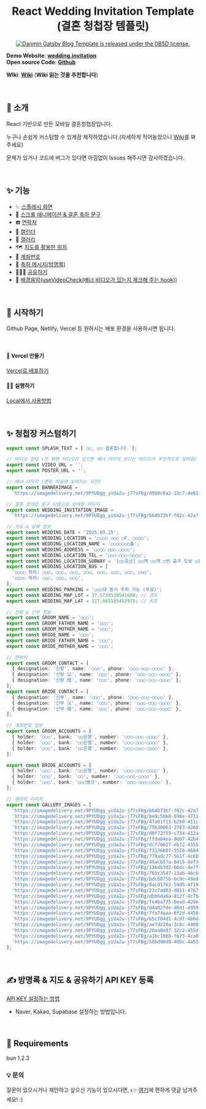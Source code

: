 <h1 align="center">
  React Wedding Invitation Template (결혼 청첩장 템플릿)
</h1>

<p align="center">
  <a href="https://github.com/ssseok/wedding.invitation/blob/main/LICENSE">
    <img src="https://img.shields.io/badge/license-MIT-blue.svg" alt="Danmin Gatsby Blog Template is released under the 0BSD license." />
  </a>
</p>

**Demo Website**: [**wedding.invitation**](https://weddinginvitation-mu.vercel.app/)  
**Open source Code**: [**Github**](https://github.com/ssseok/wedding.invitation)

**WIki**: [**Wiki**](https://github.com/ssseok/wedding.invitation/wiki) (**Wiki 읽는 것을 추천합니다**)

&nbsp;

## 👋 소개

React 기반으로 만든 모바일 결혼청첩장입니다.

누구나 손쉽게 커스텀할 수 있게끔 제작하였습니다.(자세하게 적어놓았으니 [Wiki](https://github.com/ssseok/wedding.invitation/wiki)를 봐주세요)

문제가 있거나 코드에 버그가 있다면 아낌없이 Issues 해주시면 감사하겠습니다.

&nbsp;

## ✨ 기능

- ✨ [스플래시 화면](https://github.com/ssseok/wedding.invitation/wiki/%EA%B8%B0%EB%8A%A5-%7C-%EC%8A%A4%ED%94%8C%EB%9E%98%EC%8B%9C-%ED%99%94%EB%A9%B4)
- 💅 [스크롤 애니메이션 & 결혼 축하 문구](https://github.com/ssseok/wedding.invitation/wiki/%EA%B8%B0%EB%8A%A5-%7C-%EC%8A%A4%ED%81%AC%EB%A1%A4-%EC%95%A0%EB%8B%88%EB%A9%94%EC%9D%B4%EC%85%98-&-%EA%B2%B0%ED%98%BC-%EC%B6%95%ED%95%98-%EB%AC%B8%EA%B5%AC)
- ☎️ [연락처](https://github.com/ssseok/wedding.invitation/wiki/%EA%B8%B0%EB%8A%A5-%7C-%EC%97%B0%EB%9D%BD%EC%B2%98-%ED%99%94%EB%A9%B4)
- 📆  [캘린더](https://github.com/ssseok/wedding.invitation/wiki/%EA%B8%B0%EB%8A%A5-%7C-%EC%BA%98%EB%A6%B0%EB%8D%94)
- 📸 [갤러리](https://github.com/ssseok/wedding.invitation/wiki/%EA%B8%B0%EB%8A%A5-%7C-%EA%B0%A4%EB%9F%AC%EB%A6%AC)
- 🗺️ [지도를 활용한 위치](https://github.com/ssseok/wedding.invitation/wiki/%EA%B8%B0%EB%8A%A5-%7C-%EC%A7%80%EB%8F%84%EB%A5%BC-%ED%99%9C%EC%9A%A9%ED%95%9C-%EC%9C%84%EC%B9%98)
- 💸 [계좌번호](https://github.com/ssseok/wedding.invitation/wiki/%EA%B8%B0%EB%8A%A5-%7C-%EA%B3%84%EC%A2%8C%EB%B2%88%ED%98%B8)
- 💬 [축하 메시지(방명록)](https://github.com/ssseok/wedding.invitation/wiki/%EA%B8%B0%EB%8A%A5-%7C-%EC%B6%95%ED%95%98-%EB%A9%94%EC%8B%9C%EC%A7%80(%EB%B0%A9%EB%AA%85%EB%A1%9D))
- 👨🏼‍💻 [공유하기](https://github.com/ssseok/wedding.invitation/wiki/%EA%B8%B0%EB%8A%A5-%7C-%EA%B3%B5%EC%9C%A0%ED%95%98%EA%B8%B0)
- 🎵 [배경음악(useVideoCheck(배너 비디오가 있는지 체크해 주는 hook))](https://github.com/ssseok/wedding.invitation/wiki/%EA%B8%B0%EB%8A%A5-%7C-%EB%B0%B0%EA%B2%BD%EC%9D%8C%EC%95%85(useVideoCheck-hook))

&nbsp;

## 🚀 시작하기

Github Page, Netlify, Vercel 등 원하시는 배포 환경을 사용하시면 됩니다.

&nbsp;

#### 🔧 Vercel 만들기

[Vercel로 배포하기](https://github.com/ssseok/wedding.invitation/wiki/Vercel%EB%A1%9C-%EB%B0%B0%ED%8F%AC%ED%95%98%EA%B8%B0)

#### 🏃‍♀️ 실행하기

[Local에서 사용방법](https://github.com/ssseok/wedding.invitation/wiki#02-local%EC%97%90%EC%84%9C-%EC%82%AC%EC%9A%A9%EB%B0%A9%EB%B2%95)

&nbsp;

## ✨ 청첩장 커스텀하기

```typescript
export const SPLASH_TEXT = [`○○, ○○ 결혼합니다.`];

// 비디오 정보 (첫 화면 비디오가 있으면 배너 이미지 보다는 비디오가 우선적으로 보여짐)
export const VIDEO_URL = '';
export const POSTER_URL = '';

// 배너 이미지 (맨위 처음에 보여지는 사진)
export const BANNERIMAGE =
  'https://imagedelivery.net/9PYUDgg_yiUa2u-j77sFBg/d5b8c0a2-13c7-4e81-70ee-20f263346200/tog';

// 결혼 초대장 문구 다음으로 보여질 이미지
export const WEDDING_INVITATION_IMAGE =
  'https://imagedelivery.net/9PYUDgg_yiUa2u-j77sFBg/b64b73bf-f02c-42a7-55f9-1dcf79afa700/public';

// 지도 & 날짜 정보
export const WEDDING_DATE = '2025.03.15';
export const WEDDING_LOCATION = '○○○○ ○○○ ○F, ○○○○';
export const WEDDING_LOCATION_NAME = '○○○○○○○홀';
export const WEDDING_ADDRESS = '○○○○ ○○○ ○○○○';
export const WEDDING_LOCATION_TEL = '○○○-○○○-○○○○';
export const WEDDING_LOCATION_SUBWAY = '[○○호선] ○○역 ○○역 ○번 출구 도보 ○분';
export const WEDDING_LOCATION_BUS = [
  '○○○○ 하차: ○○○, ○○○, ○○○, ○○○, ○○○, ○○○, ○○○, ○○○',
  '○○○○ 하차: ○○○, ○○○, ○○○',
];
export const WEDDING_PARKING = '○○○대 동시 주차 가능 (무료)';
export const WEDDING_MAP_LOT = 37.5739539541608; // 경도
export const WEDDING_MAP_LAT = 127.085105452975; // 위도

// 신랑 & 신부 정보
export const GROOM_NAME = '○○○';
export const GROOM_FATHER_NAME = '○○○';
export const GROOM_MOTHER_NAME = '○○○';
export const BRIDE_NAME = '○○○';
export const BRIDE_FATHER_NAME = '○○○';
export const BRIDE_MOTHER_NAME = '○○○';

// 연락처
export const GROOM_CONTACT = [
  { designation: '신랑', name: '○○○', phone: '○○○-○○○-○○○○' },
  { designation: '신랑 父', name: '○○○', phone: '○○○-○○○-○○○○' },
  { designation: '신랑 母', name: '○○○', phone: '○○○-○○○-○○○○' },
];
export const BRIDE_CONTACT = [
  { designation: '신부', name: '○○○', phone: '○○○-○○○-○○○○' },
  { designation: '신부 父', name: '○○○', phone: '○○○-○○○-○○○○' },
  { designation: '신부 母', name: '○○○', phone: '○○○-○○○-○○○○' },
];

// 계좌번호 정보
export const GROOM_ACCOUNTS = [
  { holder: '○○○', bank: '○○은행', number: '○○○-○○○-○○○○' },
  { holder: '○○○', bank: '○○은행', number: '○○○-○○○-○○○○' },
  { holder: '○○○', bank: '○○은행', number: '○○○-○○○-○○○○' },
];

export const BRIDE_ACCOUNTS = [
  { holder: '○○○', bank: '○○은행', number: '○○○-○○○-○○○○' },
  { holder: '○○○', bank: '○○', number: '○○○-○○○-○○○○' },
  { holder: '○○○', bank: '○○○뱅크', number: '○○○-○○○-○○○○' },
];

// 갤러리 이미지
export const GALLERY_IMAGES = [
  'https://imagedelivery.net/9PYUDgg_yiUa2u-j77sFBg/b64b73bf-f02c-42a7-55f9-1dcf79afa700/public',
  'https://imagedelivery.net/9PYUDgg_yiUa2u-j77sFBg/be9c5bb8-696e-4711-c00d-ccdaf35bc000/public',
  'https://imagedelivery.net/9PYUDgg_yiUa2u-j77sFBg/47a01f11-b2b0-411c-578f-2e548e0dcc00/public',
  'https://imagedelivery.net/9PYUDgg_yiUa2u-j77sFBg/75b30063-2783-4260-8f3c-9fa9985aa600/public',
  'https://imagedelivery.net/9PYUDgg_yiUa2u-j77sFBg/d0f72f55-c734-412a-2e89-9f00077d8f00/public',
  'https://imagedelivery.net/9PYUDgg_yiUa2u-j77sFBg/ffda64ea-96b7-42b4-4bcf-32dae73a8700/public',
  'https://imagedelivery.net/9PYUDgg_yiUa2u-j77sFBg/dcf70027-eb72-4555-4c47-b586076bd300/public',
  'https://imagedelivery.net/9PYUDgg_yiUa2u-j77sFBg/f3136807-5528-4684-0cc0-8ac1b396b400/public',
  'https://imagedelivery.net/9PYUDgg_yiUa2u-j77sFBg/779adc77-561f-4c60-991b-2479589be700/public',
  'https://imagedelivery.net/9PYUDgg_yiUa2u-j77sFBg/45acb57a-0415-4ef3-bf59-4287eadbd800/public',
  'https://imagedelivery.net/9PYUDgg_yiUa2u-j77sFBg/1164b3d2-66dc-4e7f-bfab-4f7b2a991700/public',
  'https://imagedelivery.net/9PYUDgg_yiUa2u-j77sFBg/765c3547-13ab-46cb-a5fb-44d4279a1500/public',
  'https://imagedelivery.net/9PYUDgg_yiUa2u-j77sFBg/bdc6075b-bc9c-49ed-0061-abe64e862200/public',
  'https://imagedelivery.net/9PYUDgg_yiUa2u-j77sFBg/9acd1762-59d5-4f10-e1f4-df98365e4300/public',
  'https://imagedelivery.net/9PYUDgg_yiUa2u-j77sFBg/23c7ad63-d811-4787-fdb8-b5e78aeaaf00/public',
  'https://imagedelivery.net/9PYUDgg_yiUa2u-j77sFBg/dbb6da6a-812f-4c7b-811f-3dce367c0500/public',
  'https://imagedelivery.net/9PYUDgg_yiUa2u-j77sFBg/fe4ba775-0ead-429e-42a7-23fbafa31700/public',
  'https://imagedelivery.net/9PYUDgg_yiUa2u-j77sFBg/d4a02fde-d6d1-4959-e96b-7bd8a3724b00/public',
  'https://imagedelivery.net/9PYUDgg_yiUa2u-j77sFBg/7fa74aaa-8f2d-4458-6ccd-dc6f8425d300/public',
  'https://imagedelivery.net/9PYUDgg_yiUa2u-j77sFBg/b5cf04d1-4cdf-4b6d-eaf7-3b176dce4400/public',
  'https://imagedelivery.net/9PYUDgg_yiUa2u-j77sFBg/ae7d220a-3c8c-4480-dbc4-3a64ca55fa00/public',
  'https://imagedelivery.net/9PYUDgg_yiUa2u-j77sFBg/20aa8e87-32c2-455d-db7b-5185d953a400/public',
  'https://imagedelivery.net/9PYUDgg_yiUa2u-j77sFBg/a1bc1868-f673-4ca0-7798-48a091ce1e00/public',
  'https://imagedelivery.net/9PYUDgg_yiUa2u-j77sFBg/58bd90d8-408c-4a53-14ec-51321ac66500/public',
];

```

&nbsp;

## ✍️ 방명록 & 지도 & 공유하기 API KEY 등록

[API KEY 설정하는 방법](https://github.com/ssseok/wedding.invitation/wiki/API-KEY-%EC%84%A4%EC%A0%95%ED%95%98%EB%8A%94-%EB%B0%A9%EB%B2%95)

 - Naver, Kakao, Supabase 설정하는 방법입니다.

&nbsp;

## 🚨 Requirements

bun 1.2.3

### 💡 문의

질문이 있으시거나 제안하고 싶으신 기능이 있으시다면, 👉 [여기](https://github.com/ssseok/wedding.invitation/issues/17)에 편하게 댓글 남겨주세요! :)
